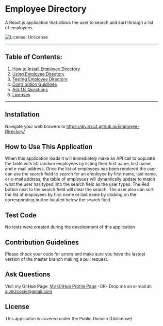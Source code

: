 # Employee Directory

  A React.js application that allows the user to search and sort through a list of employees.

  ![License: Unlicense](https://img.shields.io/badge/license-Unlicense-blue.svg)

  ***

  ## Table of Contents:

  1. [How to Install Employee Directory](#Installation)
  2. [Using Employee Directory](#How%20To%20Use%20This%20Application)
  3. [Testing Employee Directory](#Test%20Code)
  4. [Contribution Guidlines](#Contribution%20Guidelines)
  5. [Ask Us Questions](#Ask%20Questions)
  6. [Licenses](#License)

  ***

  ## Installation

  Navigate your web browers to https://alvinzc4.github.io/Employee-Directory/

  ## How to Use This Application

  When this application loads it will immediately make an API call to populate the table with 50 random employees by listing their first name, last name, and e-mail address. Once the list of employees has been rendered the user can use the search field to search for an employee by first name, last name, or e-mail address; the table of employees will dynamically update to match what the user has typed into the search field as the user types. The Red button next to the search field will clear the search. The user also can sort the list of employees by first name or last name by clicking on the corresponding button located below the search field. 

  ## Test Code

  No tests were created during the development of this application

  ## Contribution Guidelines

  Please check your code for errors and make sure you have the lastest version of the master branch making a pull request.

  ## Ask Questions

  Visit my GitHub Page: [My GitHub Profile Page](https://github.com/AlvinZC4)
 -OR-
 Drop me an e-mail at: alvinzcoxiv@gmail.com

  ## License

  This applicaton is covered under the Public Domain (Unlicense)

